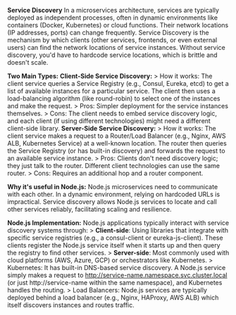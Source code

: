 **Service Discovery**
In a microservices architecture, services are typically deployed as independent processes, often in dynamic environments like containers (Docker, Kubernetes) or cloud functions. Their network locations (IP addresses, ports) can change frequently. Service Discovery is the mechanism by which clients (other services, frontends, or even external users) can find the network locations of service instances.
Without service discovery, you'd have to hardcode service locations, which is brittle and doesn't scale.

**Two Main Types:**
    **Client-Side Service Discovery:**
        > How it works: The client service queries a Service Registry (e.g., Consul, Eureka, etcd) to get a list of available instances for a particular service. The client then uses a load-balancing algorithm (like round-robin) to select one of the instances and make the request.
        > Pros: Simpler deployment for the service instances themselves.
        > Cons: The client needs to embed service discovery logic, and each client (if using different technologies) might need a different client-side library.
    **Server-Side Service Discovery:**
        > How it works: The client service makes a request to a Router/Load Balancer (e.g., Nginx, AWS ALB, Kubernetes Service) at a well-known location. The router then queries the Service Registry (or has built-in discovery) and forwards the request to an available service instance.
        > Pros: Clients don't need discovery logic; they just talk to the router. Different client technologies can use the same router.
        > Cons: Requires an additional hop and a router component.

**Why it's useful in Node.js:**
Node.js microservices need to communicate with each other. In a dynamic environment, relying on hardcoded URLs is impractical. Service discovery allows Node.js services to locate and call other services reliably, facilitating scaling and resilience. 

**Node.js Implementation:**
    Node.js applications typically interact with service discovery systems through:
    > **Client-side**: Using libraries that integrate with specific service registries (e.g., a consul-client or eureka-js-client). These clients register the Node.js service itself when it starts up and then query the registry to find other services.
    > **Server-side**: Most commonly used with cloud platforms (AWS, Azure, GCP) or orchestrators like Kubernetes.
        > Kubernetes: It has built-in DNS-based service discovery. A Node.js service simply makes a request to http://service-name.namespace.svc.cluster.local (or just http://service-name within the same namespace), and Kubernetes handles the routing.
        > Load Balancers: Node.js services are typically deployed behind a load balancer (e.g., Nginx, HAProxy, AWS ALB) which itself discovers instances and routes traffic.